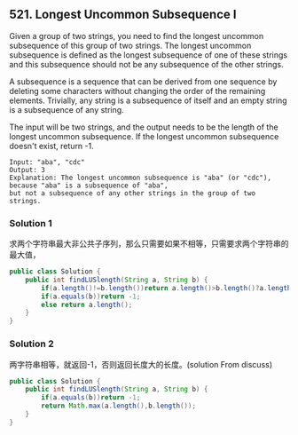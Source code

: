## 521. Longest Uncommon Subsequence I
Given a group of two strings, you need to find the longest uncommon subsequence of this group of two strings. The longest uncommon subsequence is defined as the longest subsequence of one of these strings and this subsequence should not be any subsequence of the other strings.

A subsequence is a sequence that can be derived from one sequence by deleting some characters without changing the order of the remaining elements. Trivially, any string is a subsequence of itself and an empty string is a subsequence of any string.

The input will be two strings, and the output needs to be the length of the longest uncommon subsequence. If the longest uncommon subsequence doesn't exist, return -1.

```
Input: "aba", "cdc"
Output: 3
Explanation: The longest uncommon subsequence is "aba" (or "cdc"), 
because "aba" is a subsequence of "aba", 
but not a subsequence of any other strings in the group of two strings. 
```


### Solution 1
求两个字符串最大非公共子序列，那么只需要如果不相等，只需要求两个字符串的最大值，

```java
public class Solution {
    public int findLUSlength(String a, String b) {
        if(a.length()!=b.length())return a.length()>b.length()?a.length():b.length();
        if(a.equals(b))return -1;
        else return a.length();
    }
}
```

### Solution 2
两字符串相等，就返回-1，否则返回长度大的长度。(solution From discuss)

```java
public class Solution {
    public int findLUSlength(String a, String b) {
        if(a.equals(b))return -1;
        return Math.max(a.length(),b.length());
    }
}
```